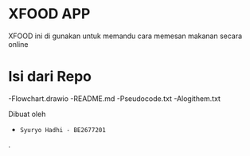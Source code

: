 # XFOOD APP

XFOOD ini di gunakan untuk memandu cara memesan makanan secara online 

# Isi dari Repo
-Flowchart.drawio
-README.md
-Pseudocode.txt
-Alogithem.txt

Dibuat oleh 
- `Syuryo Hadhi - BE2677201`

.
